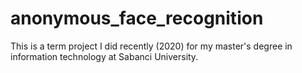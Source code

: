 # anonymous_face_recognition
This is a term project I did recently (2020) for my master's degree in information technology at Sabanci University.
